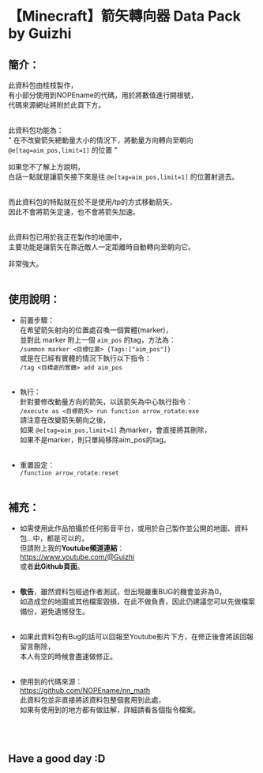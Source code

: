 # 【Minecraft】<b>箭矢轉向器 Data Pack</b>  by Guizhi

<!-- 請注意，這個檔案是.md檔，如果您下載下來並用普通文字檔(.txt)開啟，會難以觀看，請轉移至Github頁面觀看即可。 -->

## <b>簡介</b>：
此資料包由桂枝製作，<br>
有小部分使用到NOPEname的代碼，用於將數值進行開根號，<br>
代碼來源網址將附於此頁下方。<br><br>

此資料包功能為：<br>
" 在不改變箭矢總動量大小的情況下，將動量方向轉向至朝向 `@e[tag=aim_pos,limit=1]` 的位置 "<br>

如果您不了解上方說明，<br>
白話一點就是讓箭矢接下來是往 `@e[tag=aim_pos,limit=1]` 的位置射過去。<br><br>

而此資料包的特點就在於不是使用/tp的方式移動箭矢，<br>
因此不會將箭矢定速，也不會將箭矢加速。<br><br>

此資料包已用於我正在製作的地圖中，<br>
主要功能是讓箭矢在靠近敵人一定距離時自動轉向至朝向它。<br>

非常強大。<br><br>

## <b>使用說明</b>：
- 前置步驟：<br>
在希望箭矢射向的位置處召喚一個實體(marker)，<br>
並對此 marker 附上一個 `aim_pos` 的tag，方法為：<br>
`/summon marker <目標位置> {Tags:["aim_pos"]}`<br>
或是在已經有實體的情況下執行以下指令：<br>
`/tag <目標處的實體> add aim_pos`<br><br>

- 執行：<br>
針對要修改動量方向的箭矢，以該箭矢為中心執行指令：<br>
`/execute as <目標箭矢> run function arrow_rotate:exe`<br>
請注意在改變箭矢朝向之後，<br>
如果 `@e[tag=aim_pos,limit=1]` 為marker，會直接將其刪除，<br>
如果不是marker，則只單純移除aim_pos的tag。<br><br>

- 重置設定：<br>
`/function arrow_rotate:reset`<br><br>

## <b>補充</b>：
- 如需使用此作品拍攝於任何影音平台，或用於自己製作並公開的地圖、資料包...中，都是可以的，<br>
但請附上我的<b>Youtube頻道連結</b>：<br>
https://www.youtube.com/@Guizhi<br>
或者<b>此Github頁面</b>。<br><br>

- <b>敬告</b>，雖然資料包經過作者測試，但出現嚴重BUG的機會並非為0，<br>
  如造成您的地圖或其他檔案毀損，在此不做負責，因此仍建議您可以先做檔案備份，避免遺憾發生。<br><br>

- 如果此資料包有Bug的話可以回報至Youtube影片下方，在修正後會將該回報留言刪除，<br>
  本人有空的時候會盡速做修正。<br><br>

- 使用到的代碼來源：<br>
https://github.com/NOPEname/nn_math<br>
此資料包並非直接將該資料包整個套用到此處，<br>
如果有使用到的地方都有做註解，詳細請看各個指令檔案。<br>

<br><br>
## <b>Have a good day :D</b>
